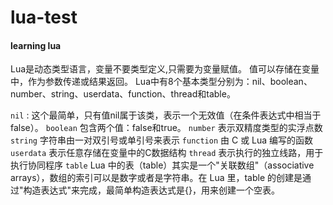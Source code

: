 # lua-test

#### learning lua

Lua是动态类型语言，变量不要类型定义,只需要为变量赋值。 值可以存储在变量中，作为参数传递或结果返回。
Lua中有8个基本类型分别为：nil、boolean、number、string、userdata、function、thread和table。

`nil`	: 这个最简单，只有值nil属于该类，表示一个无效值（在条件表达式中相当于false）。
`boolean`	包含两个值：false和true。
`number`	表示双精度类型的实浮点数
`string`	字符串由一对双引号或单引号来表示
`function`	由 C 或 Lua 编写的函数
`userdata`	表示任意存储在变量中的C数据结构
`thread`	表示执行的独立线路，用于执行协同程序
`table`	Lua 中的表（table）其实是一个"关联数组"（associative arrays），数组的索引可以是数字或者是字符串。在 Lua 里，table 的创建是通过"构造表达式"来完成，最简单构造表达式是{}，用来创建一个空表。
  
